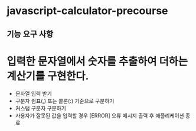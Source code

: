 # javascript-calculator-precourse

## 기능 요구 사항

# 입력한 문자열에서 숫자를 추출하여 더하는 계산기를 구현한다.

- 문자열 입력 받기
- 구분자 쉼표(,) 또는 콜론(:) 기준으로 구분하기
- 커스텀 구분자 구분하기
- 사용자가 잘못된 값을 입력할 경우 [ERROR] 오류 메시지 출력 후 애플리케이션 종료
